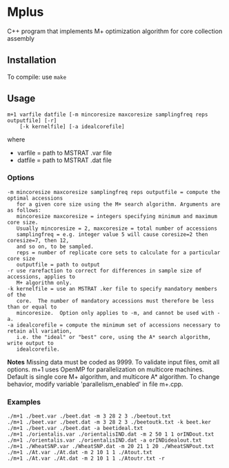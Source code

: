 # Mplus

C++ program that implements M+ optimization algorithm for core collection assembly

## Installation
To compile:  use `make`

## Usage

    m+1 varfile datfile [-m mincoresize maxcoresize samplingfreq reps outputfile] [-r] 
        [-k kernelfile] [-a idealcorefile]
where

* varfile = path to MSTRAT .var file
* datfile = path to MSTRAT .dat file

### Options

    -m mincoresize maxcoresize samplingfreq reps outputfile = compute the optimal accessions
       for a given core size using the M+ search algorithm. Arguments are as follows:
       mincoresize maxcoresize = integers specifying minimum and maximum core size. 
       Usually mincoresize = 2, maxcoresize = total number of accessions
       samplingfreq = e.g. integer value 5 will cause coresize=2 then coresize=7, then 12, 
       and so on, to be sampled.
       reps = number of replicate core sets to calculate for a particular core size
       outputfile = path to output
    -r use rarefaction to correct for differences in sample size of accessions, applies to
       M+ algorithm only.
    -k kernelfile = use an MSTRAT .ker file to specify mandatory members of the 
       core.  The number of mandatory accessions must therefore be less than or equal to 
       mincoresize.  Option only applies to -m, and cannot be used with -a.
    -a idealcorefile = compute the minimum set of accessions necessary to retain all variation,
       i.e. the "ideal" or "best" core, using the A* search algorithm, write output to 
       idealcorefile.

**Notes** Missing data must be coded as 9999. To validate input files, omit all
options. m+1 uses OpenMP for parallelization on multicore machines. Default is
single core M+ algorithm, and multicore A* algorithm.  To change behavior,
modify variable 'parallelism_enabled' in file m+.cpp.

### Examples

    ./m+1 ./beet.var ./beet.dat -m 3 28 2 3 ./beetout.txt
    ./m+1 ./beet.var ./beet.dat -m 3 28 2 3 ./beetoutk.txt -k beet.ker
    ./m+1 ./beet.var ./beet.dat -a beetideal.txt
    ./m+1 ./orientalis.var ./orientalisIND.dat -m 2 50 1 1 orINDout.txt
    ./m+1 ./orientalis.var ./orientalisIND.dat -a orINDidealout.txt
    ./m+1 ./WheatSNP.var ./WheatSNP.dat -m 20 21 1 20 ./WheatSNPout.txt
    ./m+1 ./At.var ./At.dat -m 2 10 1 1 ./Atout.txt
    ./m+1 ./At.var ./At.dat -m 2 10 1 1 ./Atoutr.txt -r


